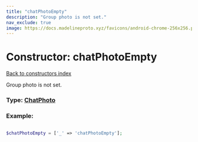 ```yaml
---
title: "chatPhotoEmpty"
description: "Group photo is not set."
nav_exclude: true
image: https://docs.madelineproto.xyz/favicons/android-chrome-256x256.png
---
```

# Constructor: chatPhotoEmpty  
[Back to constructors index](/API_docs/constructors/index.html)



Group photo is not set.




### Type: [ChatPhoto](/API_docs/types/ChatPhoto.html)


### Example:

```php

$chatPhotoEmpty = ['_' => 'chatPhotoEmpty'];
```  
